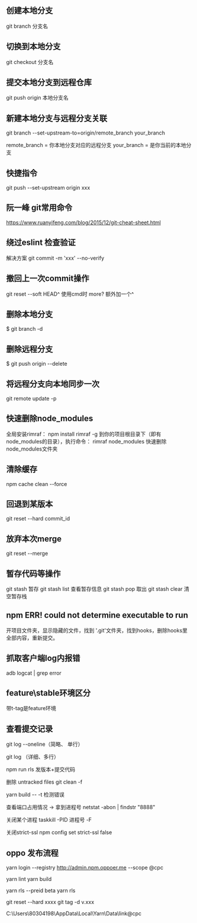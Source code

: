 
## 创建本地分支
git branch 分支名

## 切换到本地分支
git checkout 分支名

## 提交本地分支到远程仓库
git push origin 本地分支名

## 新建本地分支与远程分支关联
git branch --set-upstream-to=origin/remote_branch  your_branch

remote_branch = 你本地分支对应的远程分支
your_branch = 是你当前的本地分支

## 快捷指令
git push --set-upstream origin  xxx

## 阮一峰  git常用命令
https://www.ruanyifeng.com/blog/2015/12/git-cheat-sheet.html


## 绕过eslint 检查验证
解决方案 git commit -m 'xxx' --no-verify

## 撤回上一次commit操作
git reset --soft HEAD^
使用cmd时 more? 额外加一个^

## 删除本地分支
$ git branch -d <BranchName>

## 删除远程分支
$ git push origin --delete <BranchName>

## 将远程分支向本地同步一次
git remote update -p

## 快速删除node_modules
全局安装rimraf：
npm install rimraf -g
到你的项目根目录下（即有node_modules的目录），执行命令：
rimraf node_modules
快速删除node_modules文件夹

## 清除缓存
npm cache clean --force

## 回退到某版本
git reset --hard commit_id

## 放弃本次merge
git reset --merge

## 暂存代码等操作
git stash 暂存
git stash list 查看暂存信息
git stash pop 取出
git stash clear 清空暂存栈

## npm ERR! could not determine executable to run
开项目文件夹，显示隐藏的文件，找到 '.git'文件夹，找到hooks，删除hooks里全部内容，重新提交。

## 抓取客户端log内报错
adb logcat | grep error

## feature\stable环境区分
带t-tag是feature环境

## 查看提交记录
git log --oneline（简略、 单行）

git log （详细、多行）



npm run rls 发版本+提交代码

删除 untracked files
git clean -f


yarn build -- -t 检测错误


查看端口占用情况 -> 拿到进程号
netstat -abon | findstr "8888"

关闭某个进程
taskkill -PID 进程号 -F

关闭strict-ssl
npm config set strict-ssl false

## oppo 发布流程

yarn login --registry http://admin.npm.oppoer.me --scope @cpc

yarn lint
yarn build

yarn rls --preid beta
yarn rls

git reset --hard xxxx
git tag -d v.xxx



C:\Users\80304198\AppData\Local\Yarn\Data\link\@cpc
